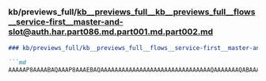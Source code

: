 ### kb/previews_full/kb__previews_full__kb__previews_full__flows__service-first__master-and-slot@auth.har.part086.md.part001.md.part002.md

```md
### kb/previews_full/kb__previews_full__flows__service-first__master-and-slot@auth.har.part086.md.part001.md (part 002)

```md
AAAAAP8AAAABAQAAAP8AAAEBAQAAAAAAAAAAAAAAAAAAAAAAAAAAAAAAAQAAAAAAAQABAAAA/wD/AAAAAf8AAAAAAAABAQEAA
```

```

```
